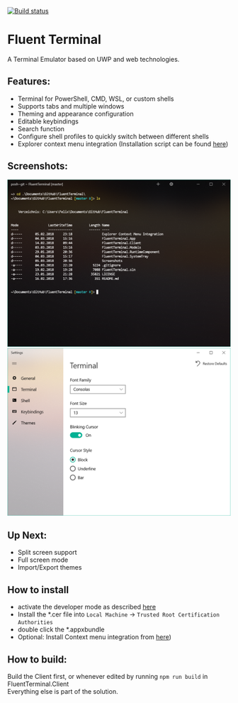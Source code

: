 
[![Build status](https://ci.appveyor.com/api/projects/status/4r429bv594fxkygd?svg=true)](https://ci.appveyor.com/project/felixse/fluentterminal)

# Fluent Terminal
A Terminal Emulator based on UWP and web technologies.

## Features:
- Terminal for PowerShell, CMD, WSL, or custom shells
- Supports tabs and multiple windows
- Theming and appearance configuration
- Editable keybindings
- Search function
- Configure shell profiles to quickly switch between different shells
- Explorer context menu integration (Installation script can be found [here](https://github.com/felixse/FluentTerminal/tree/master/Explorer%20Context%20Menu%20Integration))

## Screenshots:
![Terminal window](Screenshots/Terminal.png)
![Settings window](Screenshots/Settings.png)

## Up Next:
- Split screen support
- Full screen mode
- Import/Export themes

## How to install
- activate the developer mode as described [here](https://docs.microsoft.com/en-US/windows/uwp/get-started/enable-your-device-for-development)
- Install the *.cer file into `Local Machine` -> `Trusted Root Certification Authorities`
- double click the *.appxbundle
- Optional: Install Context menu integration from [here](https://github.com/felixse/FluentTerminal/tree/master/Explorer%20Context%20Menu%20Integration))

## How to build:
Build the Client first, or whenever edited by running `npm run build` in FluentTerminal.Client  
Everything else is part of the solution.
